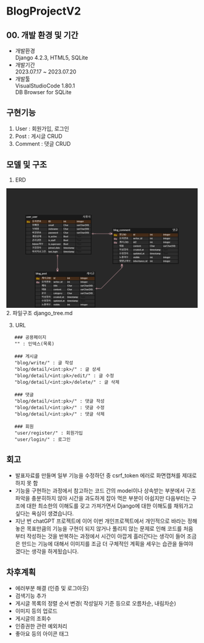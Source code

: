 # BlogProjectV2

## 00. 개발 환경 및 기간
 - 개발환경  
 Django 4.2.3, HTML5, SQLite
 - 개발기간  
 2023.07.17 ~ 2023.07.20
 - 개발툴  
 VisualStudioCode 1.80.1  
 DB Browser for SQLite


## 구현기능
 1. User : 회원가입, 로그인
 2. Post : 게시글 CRUD
 3. Comment : 댓글 CRUD


## 모델 및 구조
 1. ERD  
 <img src="./readme/MiniBoard.png">
 2. 파일구조
 django_tree.md

 3. URL
 ```
    ### 공용페이지
    "" : 인덱스(목록)

    ### 게시글
    "blog/write/" : 글 작성
    "blog/detail/<int:pk>/" : 글 상세
    "blog/detail/<int:pk>/edit/" : 글 수정
    "blog/detail/<int:pk>/delete/" : 글 삭제
    
    ### 댓글
    "blog/detail/<int:pk>/" : 댓글 작성
    "blog/detail/<int:pk>/" : 댓글 수정
    "blog/detail/<int:pk>/" : 댓글 삭제

    ### 회원
    "user/register/" : 회원가입
    "user/login/" : 로그인
 ```


## 회고
 - 발표자료를 만들며 일부 기능을 수정하던 중 csrf_token 에러로 화면캡쳐를 제대로 하지 못 함
 - 기능을 구현하는 과정에서 참고하는 코드 간의 model이나 상속받는 부분에서 구조파악을 충분히하지 않아 시간을 과도하게 잡아 먹은 부분이 아쉽지만 다음부터는 구조에 대한 최소한의 이해도를 갖고 가져가면서 Django에 대한 이해도를 채워가고 싶다는 욕심이 생겼습니다.
 - 지난 번 chatGPT 프로젝트에 이어 이번 개인프로젝트에서 개인적으로 바라는 정해놓은 목표만큼의 기능을 구현이 되지 않거나 풀리지 않는 문제로 인해 코드를 처음부터 작성하는 것을 반복하는 과정에서 시간이 아깝게 흘러간다는 생각이 들어 조금은 만드는 기능에 대해서 이미지를 조금 더 구체적인 계획을 세우는 습관을 들여야겠다는 생각을 하게됬습니다.

## 차후계획
 - 에러부분 해결 (인증 및 로그아웃)
 - 검색기능 추가
 - 게시글 목록의 정렬 순서 변경( 작성일자 기준 등으로 오름차순, 내림차순)
 - 이미지 등의 업로드
 - 게시글의 조회수
 - 인증권한 관련 예외처리
 - 좋아요 등의 아이콘 태그